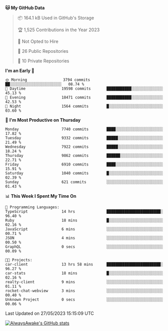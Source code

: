 <!--START_SECTION:waka-->
**🐱 My GitHub Data** 

> 📦 164.1 kB Used in GitHub's Storage 
 > 
> 🏆 1,525 Contributions in the Year 2023
 > 
> 🚫 Not Opted to Hire
 > 
> 📜 26 Public Repositories 
 > 
> 🔑 10 Private Repositories 
 > 
**I'm an Early 🐤** 

```text
🌞 Morning                3794 commits        ██░░░░░░░░░░░░░░░░░░░░░░░   08.74 % 
🌆 Daytime                19598 commits       ███████████░░░░░░░░░░░░░░   45.13 % 
🌃 Evening                18471 commits       ███████████░░░░░░░░░░░░░░   42.53 % 
🌙 Night                  1564 commits        █░░░░░░░░░░░░░░░░░░░░░░░░   03.60 % 
```
📅 **I'm Most Productive on Thursday** 

```text
Monday                   7740 commits        ████░░░░░░░░░░░░░░░░░░░░░   17.82 % 
Tuesday                  9332 commits        █████░░░░░░░░░░░░░░░░░░░░   21.49 % 
Wednesday                7922 commits        █████░░░░░░░░░░░░░░░░░░░░   18.24 % 
Thursday                 9862 commits        ██████░░░░░░░░░░░░░░░░░░░   22.71 % 
Friday                   6910 commits        ████░░░░░░░░░░░░░░░░░░░░░   15.91 % 
Saturday                 1040 commits        █░░░░░░░░░░░░░░░░░░░░░░░░   02.39 % 
Sunday                   621 commits         ░░░░░░░░░░░░░░░░░░░░░░░░░   01.43 % 
```


📊 **This Week I Spent My Time On** 

```text
💬 Programming Languages: 
TypeScript               14 hrs              ████████████████████████░   96.40 % 
Ruby                     18 mins             █░░░░░░░░░░░░░░░░░░░░░░░░   02.16 % 
JavaScript               6 mins              ░░░░░░░░░░░░░░░░░░░░░░░░░   00.71 % 
JSON                     4 mins              ░░░░░░░░░░░░░░░░░░░░░░░░░   00.50 % 
GraphQL                  0 secs              ░░░░░░░░░░░░░░░░░░░░░░░░░   00.09 % 

🐱‍💻 Projects: 
car-client               13 hrs 58 mins      ████████████████████████░   96.27 % 
car-stats                18 mins             █░░░░░░░░░░░░░░░░░░░░░░░░   02.16 % 
realty-client            9 mins              ░░░░░░░░░░░░░░░░░░░░░░░░░   01.11 % 
rocket-chat-webview      3 mins              ░░░░░░░░░░░░░░░░░░░░░░░░░   00.40 % 
Unknown Project          0 secs              ░░░░░░░░░░░░░░░░░░░░░░░░░   00.06 % 
```


 Last Updated on 27/05/2023 15:15:09 UTC
<!--END_SECTION:waka-->

[![AlwaysAwake's GitHub stats](https://github-readme-stats.vercel.app/api?username=AlwaysAwake&show_icons=true&theme=github_dark&count_private=true)](https://github.com/AlwaysAwake/AlwaysAwake)
